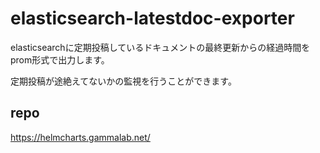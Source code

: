 # elasticsearch-latestdoc-exporter

elasticsearchに定期投稿しているドキュメントの最終更新からの経過時間をprom形式で出力します。

定期投稿が途絶えてないかの監視を行うことができます。

## repo

https://helmcharts.gammalab.net/

